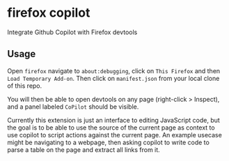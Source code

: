 # firefox copilot

Integrate Github Copilot with Firefox devtools

## Usage

Open `firefox` navigate to `about:debugging`, click on `This Firefox` and then
`Load Temporary Add-on`. Then click on `manifest.json` from your local clone of
this repo.

You will then be able to open devtools on any page (right-click > Inspect), and
a panel labeled `CoPilot` should be visible.

Currently this extension is just an interface to editing JavaScript code, but
the goal is to be able to use the source of the current page as context to use
copilot to script actions against the current page. An example usecase might be
navigating to a webpage, then asking copilot to write code to parse a table on
the page and extract all links from it.
